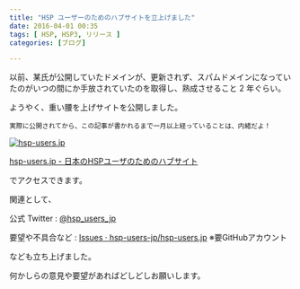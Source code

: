 ```yaml
---
title: "HSP ユーザーのためのハブサイトを立上げました"
date: 2016-04-01 00:35
tags: [ HSP, HSP3, リリース ]
categories: [ブログ]

---
```


以前、某氏が公開していたドメインが、更新されず、スパムドメインになっていたのがいつの間にか手放されていたのを取得し、熟成させること 2 年ぐらい。

ようやく、重い腰を上げサイトを公開しました。

<small>実際に公開されてから、この記事が書かれるまで一月以上経っていることは、内緒だよ！</small>

[<img src="{{ thumbnail('/images/2016_0401_hsp_users_jp.png', 256, 256) }}" alt="hsp-users.jp">](/images/2016_0401_hsp_users_jp.png)

[hsp-users.jp - 日本のHSPユーザのためのハブサイト](http://hsp-users.jp/)

でアクセスできます。

関連として、

公式 Twitter : [@hsp_users_jp](https://twitter.com/hsp_users_jp)

要望や不具合など : [Issues · hsp-users-jp/hsp-users.jp](https://github.com/hsp-users-jp/hsp-users.jp/issues) ※要GitHubアカウント

なども立ち上げました。

何かしらの意見や要望があればどしどしお願いします。
